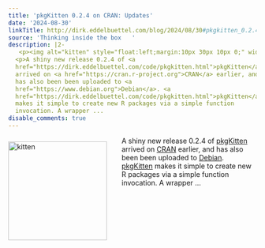 ```yaml
---
title: 'pkgKitten 0.2.4 on CRAN: Updates'
date: '2024-08-30'
linkTitle: http://dirk.eddelbuettel.com/blog/2024/08/30#pkgkitten_0.2.4
source: 'Thinking inside the box   '
description: |2-
   <p><img alt="kitten" style="float:left;margin:10px 30px 10px 0;" width="200" src="http://2.bp.blogspot.com/-rUsj-zdsAls/UY81UzuYHsI/AAAAAAAAAJA/QMiiNxYuvdI/s1600/burmilla-kitten.png"/></p>
  <p>A shiny new release 0.2.4 of <a
  href="https://dirk.eddelbuettel.com/code/pkgkitten.html">pkgKitten</a>
  arrived on <a href="https://cran.r-project.org">CRAN</a> earlier, and
  has also been been uploaded to <a
  href="https://www.debian.org">Debian</a>. <a
  href="https://dirk.eddelbuettel.com/code/pkgkitten.html">pkgKitten</a>
  makes it simple to create new R packages via a simple function
  invocation. A wrapper ...
disable_comments: true
---
```

 <p><img alt="kitten" style="float:left;margin:10px 30px 10px 0;" width="200" src="http://2.bp.blogspot.com/-rUsj-zdsAls/UY81UzuYHsI/AAAAAAAAAJA/QMiiNxYuvdI/s1600/burmilla-kitten.png"/></p>
<p>A shiny new release 0.2.4 of <a
href="https://dirk.eddelbuettel.com/code/pkgkitten.html">pkgKitten</a>
arrived on <a href="https://cran.r-project.org">CRAN</a> earlier, and
has also been been uploaded to <a
href="https://www.debian.org">Debian</a>. <a
href="https://dirk.eddelbuettel.com/code/pkgkitten.html">pkgKitten</a>
makes it simple to create new R packages via a simple function
invocation. A wrapper ...